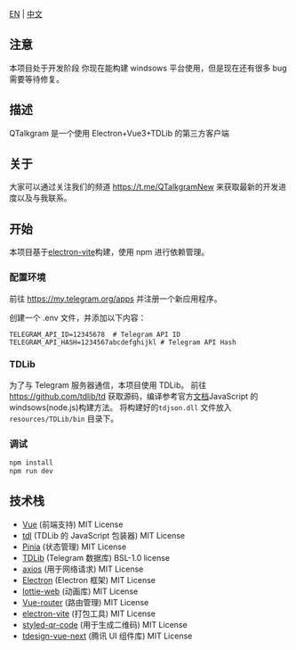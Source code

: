 [EN](README.md) | [中文](README_zh-CN.md)

## 注意

本项目处于开发阶段
你现在能构建 windsows 平台使用，但是现在还有很多 bug 需要等待修复。

## 描述

QTalkgram 是一个使用 Electron+Vue3+TDLib 的第三方客户端

## 关于

大家可以通过关注我们的频道 https://t.me/QTalkgramNew 来获取最新的开发进度以及与我联系。

## 开始

本项目基于[electron-vite](https://electron-vite.org/)构建，使用 npm 进行依赖管理。

### 配置环境

前往 https://my.telegram.org/apps 并注册一个新应用程序。

创建一个 .env 文件，并添加以下内容：

```.env
TELEGRAM_API_ID=12345678  # Telegram API ID
TELEGRAM_API_HASH=1234567abcdefghijkl # Telegram API Hash
```

### TDLib

为了与 Telegram 服务器通信，本项目使用 TDLib。
前往 https://github.com/tdlib/td 获取源码，编译参考官方[文档](https://tdlib.github.io/td/build.html?language=JavaScript)JavaScript 的 windsows(node.js)构建方法。
将构建好的`tdjson.dll` 文件放入 `resources/TDLib/bin` 目录下。

### 调试

```bash
npm install
npm run dev
```

## 技术栈

- [Vue](https://cn.vuejs.org/) (前端支持) MIT License
- [tdl](https://github.com/Bannerets/tdl#readme) (TDLib 的 JavaScript 包装器) MIT License
- [Pinia](https://pinia.vuejs.org/zh/) (状态管理) MIT License
- [TDLib](https://github.com/tdlib/td) (Telegram 数据库) BSL-1.0 license
- [axios](https://axios-http.com/) (用于网络请求) MIT License
- [Electron](https://www.electronjs.org/) (Electron 框架) MIT License
- [lottie-web](https://github.com/airbnb/lottie-web) (动画库) MIT License
- [Vue-router](https://router.vuejs.org/zh/) (路由管理) MIT License
- [electron-vite](https://electron-vite.org/) (打包工具) MIT License
- [styled-qr-code](https://github.com/KilianB/styled-qr-code) (用于生成二维码) MIT License
- [tdesign-vue-next](https://tdesign.tencent.com/) (腾讯 UI 组件库) MIT License
